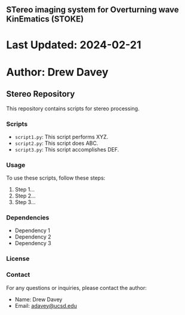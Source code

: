 ## STereo imaging system for Overturning wave KinEmatics (STOKE)
# Last Updated: 2024-02-21
# Author: Drew Davey

## Stereo Repository

This repository contains scripts for stereo processing.

### Scripts

- `script1.py`: This script performs XYZ.
- `script2.py`: This script does ABC.
- `script3.py`: This script accomplishes DEF.

### Usage

To use these scripts, follow these steps:

1. Step 1...
2. Step 2...
3. Step 3...

### Dependencies

- Dependency 1
- Dependency 2
- Dependency 3

### License


### Contact

For any questions or inquiries, please contact the author:

- Name: Drew Davey
- Email: adavey@ucsd.edu